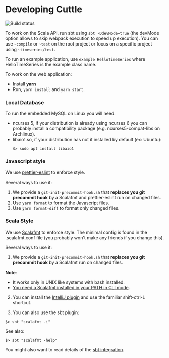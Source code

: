 # Developing Cuttle

![Build status](https://api.travis-ci.org/criteo/cuttle.svg?branch=master)

To work on the Scala API, run sbt using `sbt -DdevMode=true` (the devMode
option allows to skip webpack execution to speed up execution). You can
use `~compile` or `~test` on the root project or focus on a specific
project using `~timeseries/test`.

To run an example application, use `example HelloTimeSeries` where HelloTimeSeries
is the example class name.

To work on the web application:

- Install [**yarn**](https://yarnpkg.com/en/)
- Run, `yarn install` and `yarn start`.

### Local Database

To run the embedded MySQL on Linux you will need:
 - ncurses 5, if your distribution is already using ncurses 6 you can probably install a
compatibility package (e.g. ncurses5-compat-libs on Archlinux).
 - libaio1.so, if your distribution has not it installed by default (ex: Ubuntu):
   ```
   $> sudo apt install libaio1
   ```

### Javascript style

We use [prettier-eslint](https://github.com/prettier/prettier-eslint) to enforce style.

Several ways to use it:

1. We provide a `git-init-precommit-hook.sh` that **replaces you git precommit hook**
   by a Scalafmt and prettier-eslint run on changed files.
2. Use `yarn format` to format the Javascript files.
3. Use `ỳarm format-diff` to format only changed files.


### Scala Style

We use [Scalafmt](http://scalameta.org/scalafmt/) to enforce style. The minimal config is found in the
.scalafmt.conf file (you probably won't make any friends if you change
this).

Several ways to use it:

1. We provide a `git-init-precommit-hook.sh` that **replaces you git precommit hook** by a Scalafmt run on changed files.

__Note__:
  - It works only in UNIX like systems with bash installed.
  - [You need a Scalafmt installed in your PATH in CLI mode](http://scalameta.org/scalafmt/#CLI).

2. You can install the [IntelliJ
plugin](http://scalameta.org/scalafmt/#IntelliJ) and use the familiar
shift-ctrl-L shortcut.

3. You can also use the sbt plugin:
```
$> sbt "scalafmt -i"
```
See also:
```
$> sbt "scalafmt -help"
```
You might also want to read details of the [sbt
integration](http://scalameta.org/scalafmt/#sbt).
